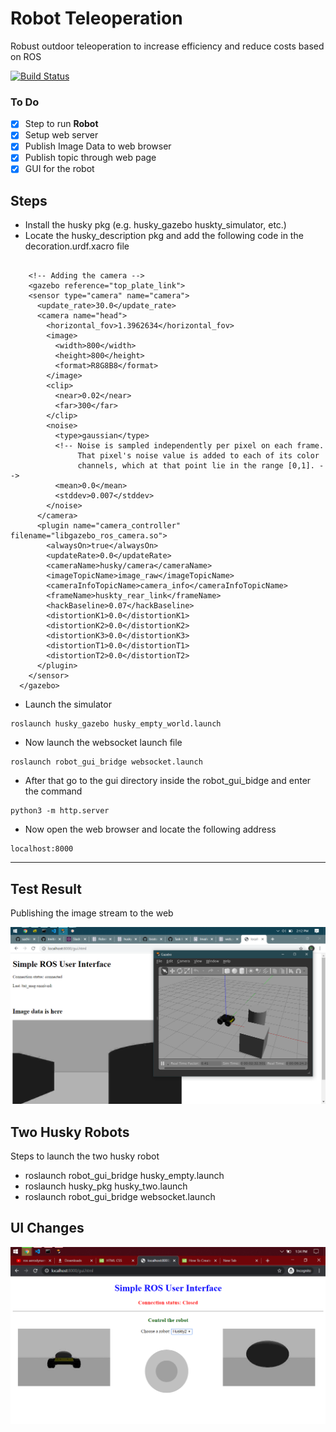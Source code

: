 # Robot Teleoperation

Robust outdoor teleoperation to increase efficiency and reduce costs based on ROS

[![Build Status](https://travis-ci.org/sachinkum0009/robot-teleoperation.svg?branch=master)](https://travis-ci.org/sachinkum0009/robot-teleoperation)

### To Do
- [x] Step to run <b>Robot</b>
- [x] Setup web server
- [x] Publish Image Data to web browser
- [x] Publish topic through web page
- [x] GUI for the robot

## Steps
- Install the husky pkg (e.g. husky_gazebo huskty_simulator, etc.)
- Locate the husky_description pkg and add the following code in the decoration.urdf.xacro file
```

    <!-- Adding the camera -->
    <gazebo reference="top_plate_link">
    <sensor type="camera" name="camera">
      <update_rate>30.0</update_rate>
      <camera name="head">
        <horizontal_fov>1.3962634</horizontal_fov>
        <image>
          <width>800</width>
          <height>800</height>
          <format>R8G8B8</format>
        </image>
        <clip>
          <near>0.02</near>
          <far>300</far>
        </clip>
        <noise>
          <type>gaussian</type>
          <!-- Noise is sampled independently per pixel on each frame.
               That pixel's noise value is added to each of its color
               channels, which at that point lie in the range [0,1]. -->
          <mean>0.0</mean>
          <stddev>0.007</stddev>
        </noise>
      </camera>
      <plugin name="camera_controller" filename="libgazebo_ros_camera.so">
        <alwaysOn>true</alwaysOn>
        <updateRate>0.0</updateRate>
        <cameraName>husky/camera</cameraName>
        <imageTopicName>image_raw</imageTopicName>
        <cameraInfoTopicName>camera_info</cameraInfoTopicName>
        <frameName>huskty_rear_link</frameName>
        <hackBaseline>0.07</hackBaseline>
        <distortionK1>0.0</distortionK1>
        <distortionK2>0.0</distortionK2>
        <distortionK3>0.0</distortionK3>
        <distortionT1>0.0</distortionT1>
        <distortionT2>0.0</distortionT2>
      </plugin>
    </sensor>
  </gazebo>

```
- Launch the simulator
```
roslaunch husky_gazebo husky_empty_world.launch  
```
- Now launch the websocket launch file
```
roslaunch robot_gui_bridge websocket.launch
```
- After that go to the gui directory inside the robot_gui_bidge and enter the command
```
python3 -m http.server
```
- Now open the web browser and locate the following address
```
localhost:8000
```

<hr>

## Test Result 
Publishing the image stream to the web

![Test Results](./assets/test01.png "Test Results")


## Two Husky Robots
Steps to launch the two husky robot
- roslaunch robot_gui_bridge husky_empty.launch
- roslaunch husky_pkg husky_two.launch
- roslaunch robot_gui_bridge websocket.launch

## UI Changes
![UI for web interface](./assets/test02.png "UI for web interface")
